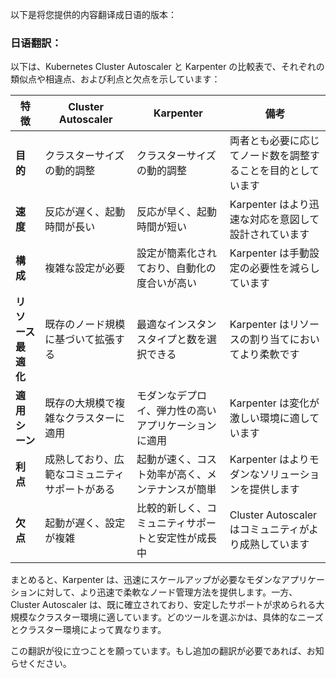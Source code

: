 以下是将您提供的内容翻译成日语的版本：

### 日语翻訳：

以下は、Kubernetes Cluster Autoscaler と Karpenter の比較表で、それぞれの類似点や相違点、および利点と欠点を示しています：

| 特徴          | Cluster Autoscaler                  | Karpenter                          | 備考                    |
|-------------|-------------------------------------|------------------------------------|-----------------------|
| **目的**      | クラスターサイズの動的調整            | クラスターサイズの動的調整             | 両者とも必要に応じてノード数を調整することを目的としています |
| **速度**      | 反応が遅く、起動時間が長い             | 反応が早く、起動時間が短い             | Karpenter はより迅速な対応を意図して設計されています  |
| **構成**      | 複雑な設定が必要                     | 設定が簡素化されており、自動化の度合いが高い  | Karpenter は手動設定の必要性を減らしています |
| **リソース最適化**  | 既存のノード規模に基づいて拡張する         | 最適なインスタンスタイプと数を選択できる     | Karpenter はリソースの割り当てにおいてより柔軟です |
| **適用シーン**  | 既存の大規模で複雑なクラスターに適用         | モダンなデプロイ、弾力性の高いアプリケーションに適用 | Karpenter は変化が激しい環境に適しています |
| **利点**      | 成熟しており、広範なコミュニティサポートがある    | 起動が速く、コスト効率が高く、メンテナンスが簡単  | Karpenter はよりモダンなソリューションを提供します |
| **欠点**      | 起動が遅く、設定が複雑                | 比較的新しく、コミュニティサポートと安定性が成長中 | Cluster Autoscaler はコミュニティがより成熟しています |

まとめると、Karpenter は、迅速にスケールアップが必要なモダンなアプリケーションに対して、より迅速で柔軟なノード管理方法を提供します。一方、Cluster Autoscaler は、既に確立されており、安定したサポートが求められる大規模なクラスター環境に適しています。どのツールを選ぶかは、具体的なニーズとクラスター環境によって異なります。

この翻訳が役に立つことを願っています。もし追加の翻訳が必要であれば、お知らせください。